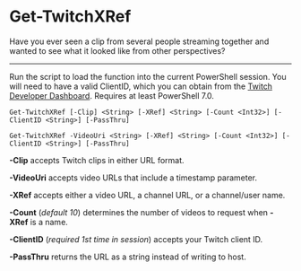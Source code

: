 # Get-TwitchXRef

Have you ever seen a clip from several people streaming together and wanted to see what it looked like from other perspectives?

---

Run the script to load the function into the current PowerShell session. 
You will need to have a valid ClientID, which you can obtain from the [Twitch Developer Dashboard](https://dev.twitch.tv/console/apps/). 
Requires at least PowerShell 7.0.

`Get-TwitchXRef [-Clip] <String> [-XRef] <String> [-Count <Int32>] [-ClientID <String>] [-PassThru]`

`Get-TwitchXRef -VideoUri <String> [-XRef] <String> [-Count <Int32>] [-ClientID <String>] [-PassThru]`

**-Clip** accepts Twitch clips in either URL format.

**-VideoUri** accepts video URLs that include a timestamp parameter.

**-XRef** accepts either a video URL, a channel URL, or a channel/user name.

**-Count** (*default 10*) determines the number of videos to request when **-XRef** is a name.

**-ClientID** (*required 1st time in session*) accepts your Twitch client ID.

**-PassThru** returns the URL as a string instead of writing to host.
